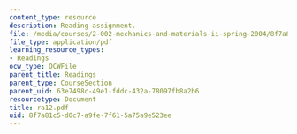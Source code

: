 ```yaml
---
content_type: resource
description: Reading assignment.
file: /media/courses/2-002-mechanics-and-materials-ii-spring-2004/8f7a81c5d0c7a9fe7f615a75a9e523ee_ra12.pdf
file_type: application/pdf
learning_resource_types:
- Readings
ocw_type: OCWFile
parent_title: Readings
parent_type: CourseSection
parent_uid: 63e7498c-49e1-fddc-432a-78097fb8a2b6
resourcetype: Document
title: ra12.pdf
uid: 8f7a81c5-d0c7-a9fe-7f61-5a75a9e523ee
---
```

